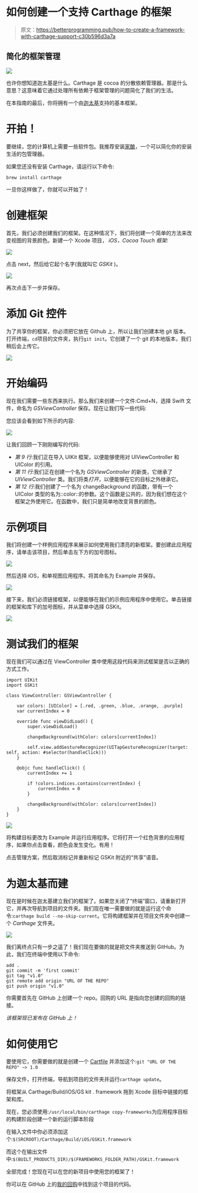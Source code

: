 # 如何创建一个支持 Carthage 的框架

> 原文：<https://betterprogramming.pub/how-to-create-a-framework-with-carthage-support-c30b596d3a7a>

## 简化的框架管理

![](img/b7ce5c265fbdc2debf8f441815dd80a1.png)

也许你想知道迦太基是什么。Carthage 是 cocoa 的分散依赖管理器。那是什么意思？这意味着它通过处理所有依赖于框架管理的问题简化了我们的生活。

在本指南的最后，你将拥有一个由[迦太基](https://github.com/Carthage/Carthage)支持的基本框架。

# 开拍！

要继续，您的计算机上需要一些软件包。我推荐安装[家酿](https://brew.sh/index_it)，一个可以简化你的安装生活的包管理器。

如果您还没有安装 Carthage，请运行以下命令:

`brew install carthage`

一旦你这样做了，你就可以开始了！

# 创建框架

首先，我们必须创建我们的框架。在这种情况下，我们将创建一个简单的方法来改变视图的背景颜色。新建一个 Xcode 项目， *iOS，Cocoa Touch 框架:*

![](img/8bfc22aa31d1483ee7c3e4804f504eb7.png)

点击 next，然后给它起个名字(我就叫它 *GSKit* )。

![](img/4871d23706be45cff33d50ff1ae60919.png)

再次点击下一步并保存。

# 添加 Git 控件

为了共享你的框架，你必须把它放在 Github 上，所以让我们创建本地 git 版本。打开终端，`cd`项目的文件夹，执行`git init`。它创建了一个 git 的本地版本，我们稍后会上传它。

![](img/0487e9dc8fcd694911527245100d9ee4.png)

# 开始编码

现在我们需要一些东西来执行。那么我们来创建一个文件:Cmd+N，选择 Swift 文件，命名为 *GSViewController* 保存。现在让我们写一些代码:

您应该会看到如下所示的内容:

![](img/78f979e9a27cb37dedde9832a44e1ce0.png)

让我们回顾一下刚刚编写的代码:

*   *第 9 行*:我们正在导入 UIKit 框架，以便能够使用对 UIViewController 和 UIColor 的引用。
*   *第 11 行*:我们正在创建一个名为 *GSViewController* 的新类，它继承了 *UIViewController* 类。我们将类*打开*，以便能够在它的目标之外继承它。
*   *第 12 行*:我们创建了一个名为 changeBackground 的函数，带有一个 UIColor 类型的名为::color::的参数。这个函数是公共的，因为我们想在这个框架之外使用它。在函数中，我们只是简单地改变背景的颜色。

# 示例项目

我们将创建一个样例应用程序来展示如何使用我们漂亮的新框架。要创建此应用程序，请单击该项目，然后单击左下方的加号图标。

![](img/350d1c8663213fdc686169ec2e0d93a2.png)

然后选择 iOS，和单视图应用程序。将其命名为 Example 并保存。

![](img/3c65ef456793b9ca6a0c0b54bcd8d41e.png)

接下来，我们必须链接框架，以便能够在我们的示例应用程序中使用它。单击链接的框架和库下的加号图标，并从菜单中选择 GSKit。

![](img/6810b5e0782599b3d67a82f3167244ba.png)

# 测试我们的框架

现在我们可以通过在 ViewController 类中使用这段代码来测试框架是否以正确的方式工作。

```
import UIKit
import GSKit

class ViewController: GSViewController {

    var colors: [UIColor] = [.red, .green, .blue, .orange, .purple]
    var currentIndex = 0

    override func viewDidLoad() {
        super.viewDidLoad()

        changeBackground(withColor: colors[currentIndex])

        self.view.addGestureRecognizer(UITapGestureRecognizer(target: self, action: #selector(handleClick)))
    }

    @objc func handleClick() {
        currentIndex += 1

        if !colors.indices.contains(currentIndex) {
            currentIndex = 0
        }

        changeBackground(withColor: colors[currentIndex])
    }
}
```

![](img/370c8f9cc11ae1aaf6c1c0b02d4f5217.png)

将构建目标更改为 Example 并运行应用程序。它将打开一个红色背景的应用程序，如果你点击查看，颜色会发生变化。有用！

点击管理方案，然后取消标记并重新标记 GSKit 附近的“共享”语音。

# 为迦太基而建

现在是时候在迦太基建立我们的框架了。如果您关闭了“终端”窗口，请重新打开它，并再次导航到项目的文件夹。我们现在唯一需要做的就是运行这个命令:`carthage build --no-skip-current`。它将构建框架并在项目文件夹中创建一个 *Carthage* 文件夹。

![](img/20a113df7d34c1a98892dc091adba1a7.png)

我们离终点只有一步之遥了！我们现在要做的就是把文件夹推送到 GitHub。为此，我们在终端中使用以下命令:

```
add .
git commit -m 'first commit'
git tag "v1.0"
git remote add origin "URL OF THE REPO"
git push origin "v1.0"
```

你需要首先在 GitHub 上创建一个 repo。回购的 URL 是指向您创建的回购的链接。

*该框架现已发布在 GitHub 上！*

# 如何使用它

要使用它，你需要做的就是创建一个 [Cartfile](https://github.com/Carthage/Carthage/blob/master/Documentation/Artifacts.md#cartfile) 并添加这个:`git "URL OF THE REPO" ~> 1.0`

保存文件，打开终端，导航到项目的文件夹并运行`carthage update`。

将框架从 Carthage/Build/iOS/GS kit . framework 拖到 Xcode 目标中链接的框架和库。

现在，您必须使用:`/usr/local/bin/carthage copy-frameworks`为应用程序目标的构建阶段创建一个新的运行脚本阶段

在输入文件中你必须添加这个:`$(SRCROOT)/Carthage/Build/iOS/GSKit.framework`

而这个在输出文件中:`$(BUILT_PRODUCTS_DIR)/$(FRAMEWORKS_FOLDER_PATH)/GSKit.framework`

全部完成！您现在可以在您的新项目中使用您的框架了！

你可以在 GitHub 上的[我的回购](https://github.com/gianpispi/GSKit)中找到这个项目的代码。